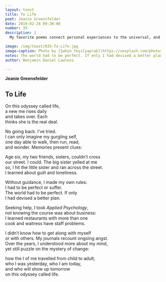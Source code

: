 ```yaml
---
layout: toast
title: To Life
poet: Jeanie Greensfelder
date: 2019-02-24 09:30:00
number: 35
description: |
  My favorite poems connect personal experiences to the universal, and that is just what Jeanie Greensfelder does in this one.

image: /img/toast/035-To-Life.jpg
image-caption: Photo by [Şahin Yeşilyaprak](https://unsplash.com/photos/stSKU3iGgik?utm_source=unsplash&utm_medium=referral&utm_content=creditCopyText) on Unsplash
notes: The world had to be perfect. If only I had devised a better plan.
author: Benjamin Daniel Lawless

---
```

**Jeanie Greensfelder**
## To Life

On this odyssey called life,  
a new me rises daily  
and takes over. Each  
thinks she is the real deal.  

No going back. I’ve tried.  
I can only imagine my gurgling self,  
one day able to walk, then run, read,  
and wonder. Memories present clues:  

Age six, my two friends, sisters, couldn’t cross  
our street. I could. The big sister yelled at me  
so, I hit the little sister and ran across the street.  
I learned about guilt and loneliness.  

Without guidance, I made my own rules:  
I had to be perfect or suffer.  
The world had to be perfect. If only  
I had devised a better plan.  

Seeking help, I took *Applied Psychology*,  
not knowing the course was about business:  
I learned restaurants with more than one  
cook and waitress have staff problems.  

I didn’t know how to get along with myself  
or with others. My journals recount ongoing angst.  
Over the years, I understood more about my mind,  
yet still puzzle on the mystery of change:  

how the I of me travelled from child to adult,  
who I was yesterday, who I am today,  
and who will show up tomorrow  
on this odyssey called life.  
